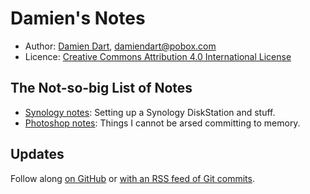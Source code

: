 Damien's Notes
==============

  - Author: [Damien Dart][1], <damiendart@pobox.com>
  - Licence: [Creative Commons Attribution 4.0 International License][2]

[1]: <https://www.robotinaponcho.net/>
[2]: <http://creativecommons.org/licenses/by/4.0/>

## The Not-so-big List of Notes

  - [Synology notes][3]: Setting up a Synology DiskStation and stuff.
  - [Photoshop notes][4]: Things I cannot be arsed committing to memory.


## Updates

Follow along [on GitHub][5] or [with an RSS feed of Git commits][6].

[3]: <https://www.robotinaponcho.net/notes/synology>
[4]: <https://www.robotinaponcho.net/notes/photoshop>
[5]: <https://github.com/damiendart/notes>
[6]: <https://www.robotinaponcho.net/git/?p=notes.git;a=rss>
